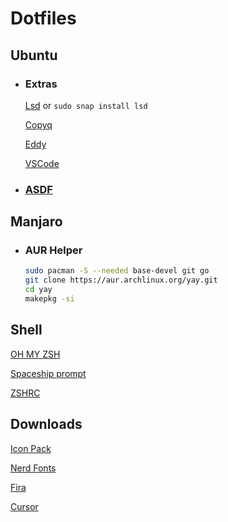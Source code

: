 # Dotfiles

## Ubuntu
* ### Extras
    
    [Lsd](https://github.com/Peltoche/lsd) or ```sudo snap install lsd```
    
    [Copyq](https://github.com/hluk/CopyQ/releases)
    
    [Eddy](https://diolinux.com.br/sistemas-operacionais/como-instalar-e-utilizar-o-eddy-no-ubuntu.html)
    
    [VSCode](https://code.visualstudio.com/)
    
* ### [ASDF](https://asdf-vm.com/#/)    

## Manjaro

* ### AUR Helper
    ```sh
    sudo pacman -S --needed base-devel git go
    git clone https://aur.archlinux.org/yay.git
    cd yay
    makepkg -si
    ```
    

## Shell
[OH MY ZSH](https://ohmyz.sh/)

[Spaceship prompt](https://github.com/spaceship-prompt/spaceship-prompt)

[ZSHRC](https://gist.github.com/micaelviana)

## Downloads
[Icon Pack](https://www.gnome-look.org/s/Gnome/p/1279924)

[Nerd Fonts](https://github.com/ryanoasis/nerd-fonts/releases/)

[Fira](https://github.com/tonsky/FiraCode)

[Cursor](https://www.gnome-look.org/s/Gnome/p/1148692)
